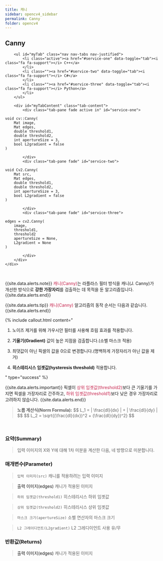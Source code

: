 ```yaml
---
title: 캐니
sidebar: opencv4_sidebar
permalink: Canny
folder: opencv4
---
```


<div class="row">
    <div class="col-lg-12">
        <h2 class="page-header">Canny</h2>
    </div>
    <div class="col-lg-12">

        <ul id="myTab" class="nav nav-tabs nav-justified">
            <li class="active"><a href="#service-one" data-toggle="tab"><i class="fa fa-support"></i> C++</a>
            </li>
            <li class=""><a href="#service-two" data-toggle="tab"><i class="fa fa-support"></i> C#</a>
            </li>
            <li class=""><a href="#service-three" data-toggle="tab"><i class="fa fa-support"></i> Python</a>
            </li>
        </ul>

        <div id="myTabContent" class="tab-content">
            <div class="tab-pane fade active in" id="service-one">
<pre class="prettyprint"><code class="language-cpp">void cv::Canny(
    Mat image,
    Mat edges,
    double threshold1,
    double threshold2,
    int apertureSize = 3,
    bool L2gradient = false
)</code></pre>
            </div>
            <div class="tab-pane fade" id="service-two">
<pre class="prettyprint"><code class="language-cs">void Cv2.Canny(
    Mat src,
    Mat edges,
    double threshold1,
    double threshold2,
    int apertureSize = 3,
    bool L2gradient = false
)</code></pre>
            </div>
            <div class="tab-pane fade" id="service-three">
<pre class="prettyprint"><code class="language-py">edges = cv2.Canny(
    image,
    threshold1,
    threshold2
    apertureSize = None,
    L2gradient = None
)</code></pre>
            </div>
        </div>
    </div>
</div>

<br>

{{site.data.alerts.note}}
<font color="#c7254e">캐니(Canny)</font>는 라플라스 필터 방식을 캐니(J. Canny)가 개선한 방식으로 <b>강한 가장자리</b>를 검출하는 데 목적을 둔 알고리즘입니다.
{{site.data.alerts.end}}

{{site.data.alerts.tip}}
<font color="#c7254e">캐니(Canny)</font> 알고리즘의 동작 순서는 다음과 같습니다.
{{site.data.alerts.end}}

{% include callout.html content="

1. 노이즈 제거를 위해 가우시안 필터를 사용해 흐림 효과를 적용합니다.
  
2. <b>기울기(Gradient)</b> 값이 높은 지점을 검출합니다.(소벨 마스크 적용)
  
3. 최댓값이 아닌 픽셀의 값을 0으로 변경합니다.(명백하게 가장자리가 아닌 값을 제거)
  
4. <b>히스테리시스 임곗값(hysteresis threshold)</b> 적용합니다.

" type="success" %}

{{site.data.alerts.important}}
픽셀이 <font color="#c7254e">상위 임곗값(threshold2)</font>보다 큰 기울기를 가지면 픽셀을 가장자리로 간주하고, <font color="#c7254e">하위 임곗값(threshold1)</font>보다 낮은 경우 가장자리로 고려하지 않습니다.
{{site.data.alerts.end}}


<blockquote class="formula">
<b>노름 계산식(Norm Formula):</b>
$$ L_1 = | \frac{dI}{dx} | + | \frac{dI}{dy} | $$
$$ L_2 = \sqrt{(\frac{dI}{dx})^2 + (\frac{dI}{dy})^2} $$
</blockquote>

<br>

### 요약(Summary)

> 입력 이미지의 X와 Y에 대해 1차 미분을 계산한 다음, 네 방향으로 미분합니다.

### 매개변수(Parameter)

> `입력 이미지(src)` 캐니를 적용하려는 입력 이미지

> <a data-toggle="tooltip" data-original-title="{{site.data.glossary.only_C_CS}}">출력 이미지(edges)</a> 캐니가 적용된 이미지

> `하위 임곗값(threshold1)` 히스테리시스 하위 임곗값

> `상위 임곗값(threshold2)` 히스테리시스 상위 임곗값

> `마스크 크기(apertureSize)` 소벨 연산자의 마스크 크기

> `L2 그레이디언트(L2gradient)` L2 그레디이언트 사용 유/무

### 반환값(Returns)

> <a data-toggle="tooltip" data-original-title="{{site.data.glossary.only_Python}}">출력 이미지(edges)</a> 캐니가 적용된 이미지